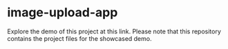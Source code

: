 # image-upload-app
Explore the demo of this project at this link. Please note that this repository contains the project files for the showcased demo.
